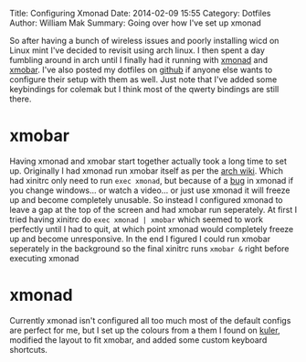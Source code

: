 Title: Configuring Xmonad
Date: 2014-02-09 15:55
Category: Dotfiles 
Author: William Mak
Summary: Going over how I've set up xmonad

So after having a bunch of wireless issues and poorly installing wicd on Linux mint I've decided to revisit using arch linux. I then spent a day fumbling around in arch until I finally had it running with [xmonad](http://xmonad.org/) and [xmobar](http://projects.haskell.org/xmobar/). I've also posted my dotfiles on [github](https://github.com/wmak/dotfiles) if anyone else wants to configure their setup with them as well. Just note that I've added some keybindings for colemak but I think most of the qwerty bindings are still there.

# xmobar
Having xmonad and xmobar start together actually took a long time to set up. Originally I had xmonad run xmobar itself as per the [arch wiki](https://wiki.archlinux.org/index.php/Xmonad#Using_xmobar_with_xmonad). Which had xinitrc only need to run `exec xmonad`, but because of a [bug](http://www.haskell.org/haskellwiki/Xmonad/Frequently_asked_questions#XMonad_is_frozen.21) in xmonad if you change windows... or watch a video... or just use xmonad it will freeze up and become completely unusable. So instead I configured xmonad to leave a gap at the top of the screen and had xmobar run seperately. At first I tried having xinitrc do `exec xmonad | xmobar` which seemed to work perfectly until I had to quit, at which point xmonad would completely freeze up and become unresponsive. In the end I figured I could run xmobar seperately in the background so the final xinitrc runs `xmobar &` right before executing xmonad

# xmonad
Currently xmonad isn't configured all too much most of the default configs are perfect for me, but I set up the colours from a them I found on [kuler](https://kuler.adobe.com/Vintage-Color-color-theme-3369015/edit/?copy=true&base=2&rule=Custom&selected=0&name=Copy%20of%20Vintage%20Color&mode=hsv&rgbvalues=0.9411764705882353,0.2980392156862745,0.08627450980392157,0.8588235294117647,0.8588235294117647,0.8156862745098039,0.9294117647058824,0.7411764705882353,0.12156862745098039,0.2980392156862745,0.6901960784313725,0.611764705882353,0.19215686274509805,0.23137254901960785,0.2901960784313726&swatchOrder=0,1,2,3,4_), modified the layout to fit xmobar, and added some custom keyboard shortcuts.
